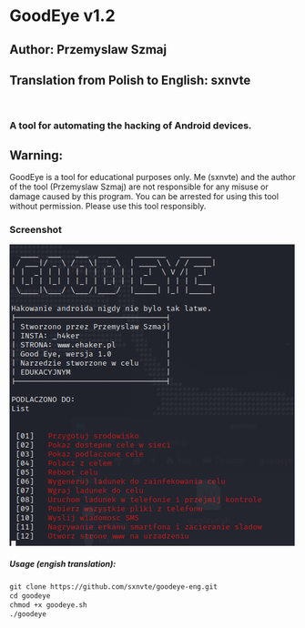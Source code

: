# GoodEye v1.2
## Author: Przemyslaw Szmaj
## Translation from Polish to English: sxnvte
</br>

### A tool for automating the hacking of Android devices.



## Warning:
GoodEye is a tool for educational purposes only. Me (sxnvte) and the author of the tool (Przemyslaw Szmaj) are not responsible for any misuse or damage caused by this program. You can be arrested for using this tool without permission. Please use this tool responsibly.

### Screenshot

![Alt text](https://raw.githubusercontent.com/PSZMAJ/goodeye/main/photo/goodeye.PNG "GoodEye")



##### Usage (engish translation):
```
git clone https://github.com/sxnvte/goodeye-eng.git
cd goodeye
chmod +x goodeye.sh
./goodeye
```
